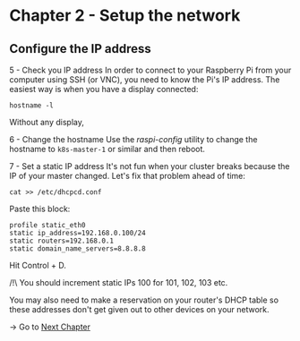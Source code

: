 # Chapter 2 - Setup the network


## Configure the IP address

5 - Check you IP address
In order to connect to your Raspberry Pi from your computer using SSH (or VNC),
you need to know the Pi's IP address.
The easiest way is when you have a display connected:

```
hostname -l
```

Without any display,

6 - Change the hostname
Use the _raspi-config_ utility to change the hostname to `k8s-master-1`
or similar and then reboot.

7 - Set a static IP address
It's not fun when your cluster breaks because the IP of your master changed.
Let's fix that problem ahead of time:

```
cat >> /etc/dhcpcd.conf
```

Paste this block:

```
profile static_eth0
static ip_address=192.168.0.100/24
static routers=192.168.0.1
static domain_name_servers=8.8.8.8
```

Hit Control + D.

/!\ You should increment static IPs
100 for 101, 102, 103 etc.

You may also need to make a reservation on your router's DHCP table so these addresses don't get given out to other devices on your network.


-> Go to [Next Chapter](https://github.com/estelle-a/ServerlessConf2018-Workshop-OpenFaas/blob/master/03-Docker-Kubernetes-Installation.md)
